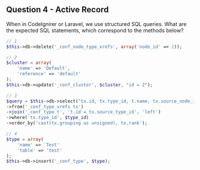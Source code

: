 ## Question 4 - Active Record

When in CodeIgnirer or Laravel, we use structured SQL queries. What are the expected SQL statements, which correspond to the methods below?

```php
// 1
$this->db->delete('_conf_node_type_xrefs', array('node_id' => 1));
```
```php
// 2
$cluster = array(
	'name' => 'Default',
	'reference' => 'default'
);
$this->db->update('_conf_cluster', $cluster, "id = 2");
```
```php
// 3
$query = $this->db->select("tx.id, tx.type_id, t.name, tx.source_node_ids, tx.grouping")
->from('_conf_type_xrefs tx')
->join('_conf_type t', 't.id = tx.source_type_id', 'left')
->where('tx.type_id', $type_id)
->order_by('cast(tx.grouping as unsigned), tx.rank');
```
```php
// 4
$type = array(
	'name' => 'Test'
	'table' => 'test'
);
$this->db->insert('_conf_type', $type);
```
